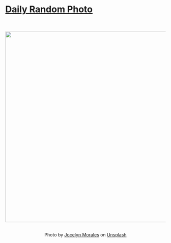# [Daily Random Photo](https://www.dailyrandomphoto.com/)

<div align="center">
  <br>
  <br>
  <a href="https://www.dailyrandomphoto.com/p/2021/2021-04-17/"><img src="https://images.unsplash.com/photo-1615840788094-a4df00dce64b?crop=entropy&cs=tinysrgb&fit=max&fm=jpg&ixid=Mnw3NzUwOHwwfDF8cmFuZG9tfHx8fHx8fHx8MTYxODYxNzc1Mg&ixlib=rb-1.2.1&q=80&w=1080" width="600px"></a>
  <br>
  <br>
  <p class="has-text-grey">Photo by <a href="https://unsplash.com/@molnj?utm_source=Daily%20Random%20Photo&amp;utm_medium=referral" target="_blank" rel="noopener noreferrer">Jocelyn Morales</a> on <a href="https://unsplash.com/photos/Y785fIi1eXc?utm_source=Daily%20Random%20Photo&amp;utm_medium=referral" target="_blank" rel="noopener noreferrer">Unsplash</a></p>
</div>
